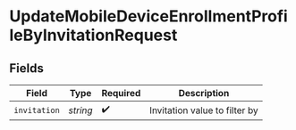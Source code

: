 # UpdateMobileDeviceEnrollmentProfileByInvitationRequest


## Fields

| Field                         | Type                          | Required                      | Description                   |
| ----------------------------- | ----------------------------- | ----------------------------- | ----------------------------- |
| `invitation`                  | *string*                      | :heavy_check_mark:            | Invitation value to filter by |